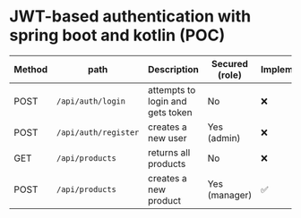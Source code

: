 # JWT-based authentication with spring boot and kotlin (POC)

| Method | path                 | Description                      | Secured (role) | Implemented |
|--------|----------------------|----------------------------------|----------------|-------------|
| POST   | `/api/auth/login`    | attempts to login and gets token | No             | ❌           |
| POST   | `/api/auth/register` | creates a new user               | Yes (admin)    | ❌           |
| GET    | `/api/products`      | returns all products             | No             | ❌           |
| POST   | `/api/products`      | creates a new product            | Yes (manager)  | ✅           |


